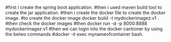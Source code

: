#first i create the spring boot application.
#then i used maven build tool to create the jar application.
#then i create the docker file to create the docker image.
#to create the docker image docker build -t mydockerimagez:v1 .
#then check the docker images
#then docker run -d -p 8000:8888 mydockerimagez:v1
#then we can login into the docker cantioner by using the  belwo commands 
#docker -it exec mynameofcontainer bash.
